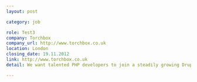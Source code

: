 ```yaml
---
layout: post

category: job

role: Test3
company: Torchbox
company_url: http://www.torchbox.co.uk
location: London
closing_date: 19.11.2012
link: http://www.torchbox.co.uk
detail: We want talented PHP developers to join a steadily growing Drupal team. You want to work for NGOs, enjoy our amazing office environment, and write PHP to be proud of

---
```

